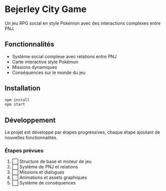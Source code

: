 # Bejerley City Game

Un jeu RPG social en style Pokémon avec des interactions complexes entre PNJ.

## Fonctionnalités

- Système social complexe avec relations entre PNJ
- Carte interactive style Pokémon
- Missions dynamiques
- Conséquences sur le monde du jeu

## Installation

```bash
npm install
npm start
```

## Développement

Le projet est développé par étapes progressives, chaque étape ajoutant de nouvelles fonctionnalités.

### Étapes prévues

1. ⬜ Structure de base et moteur de jeu
2. ⬜ Système de PNJ et relations
3. ⬜ Missions et dialogues
4. ⬜ Animations et assets graphiques
5. ⬜ Système de conséquences